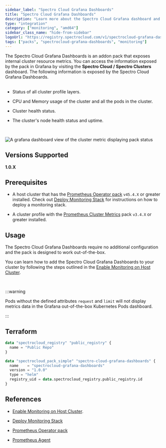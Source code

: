 ```yaml
---
sidebar_label: "Spectro Cloud Grafana Dashboards"
title: "Spectro Cloud Grafana Dashboards"
description: "Learn more about the Spectro Cloud Grafana dashboard and how to use it."
type: "integration"
category: ["monitoring", "amd64"]
sidebar_class_name: "hide-from-sidebar"
logoUrl: "https://registry.spectrocloud.com/v1/spectrocloud-grafana-dashboards/blobs/sha256:a48c9929480a8c463e409e7563279f97d80e674c5cc91cb81c47454aea2c203d?type=image/png"
tags: ["packs", "spectrocloud-grafana-dashboards", "monitoring"]
---
```


The Spectro Cloud Grafana Dashboards is an addon pack that exposes internal cluster resource metrics. You can access the
information exposed by the pack in Grafana by visiting the **Spectro Cloud / Spectro Clusters** dashboard. The following
information is exposed by the Spectro Cloud Grafana Dashboards. <br /> <br />

- Status of all cluster profile layers.

- CPU and Memory usage of the cluster and all the pods in the cluster.

- Cluster health status.

- The cluster's node health status and uptime.

<br />

![A grafana dashboard view of the cluster metric displaying pack status](/clusters_cluster-management_grafana_spectro_metrics.png)

## Versions Supported

**1.0.X**

## Prerequisites

- A host cluster that has the [Prometheus Operator pack](prometheus-operator.md) `v45.4.X` or greater installed. Check
  out [Deploy Monitoring Stack](../clusters/cluster-management/monitoring/deploy-monitor-stack.md) for instructions on
  how to deploy a monitoring stack.

- A cluster profile with the [Prometheus Cluster Metrics](prometheus-cluster-metrics.md) pack `v3.4.X` or greater
  installed.

## Usage

The Spectro Cloud Grafana Dashboards require no additional configuration and the pack is designed to work
out-of-the-box.

You can learn how to add the Spectro Cloud Grafana Dashboards to your cluster by following the steps outlined in the
[Enable Monitoring on Host Cluster](../clusters/cluster-management/monitoring/deploy-agent.md).

<br />

:::warning

Pods without the defined attributes `request` and `limit` will not display metrics data in the Grafana out-of-the-box
Kubernetes Pods dashboard.

:::

## Terraform

```terraform hcl
data "spectrocloud_registry" "public_registry" {
  name = "Public Repo"
}

data "spectrocloud_pack_simple" "spectro-cloud-grafana-dashboards" {
  name    = "spectrocloud-grafana-dashboards"
  version = "1.0.0"
  type = "helm"
  registry_uid = data.spectrocloud_registry.public_registry.id
}
```

## References

- [Enable Monitoring on Host Cluster](../clusters/cluster-management/monitoring/deploy-agent.md).

- [Deploy Monitoring Stack](../clusters/cluster-management/monitoring/deploy-monitor-stack.md)

- [Prometheus Operator pack](prometheus-operator.md)

- [Prometheus Agent](prometheus-agent.md)
